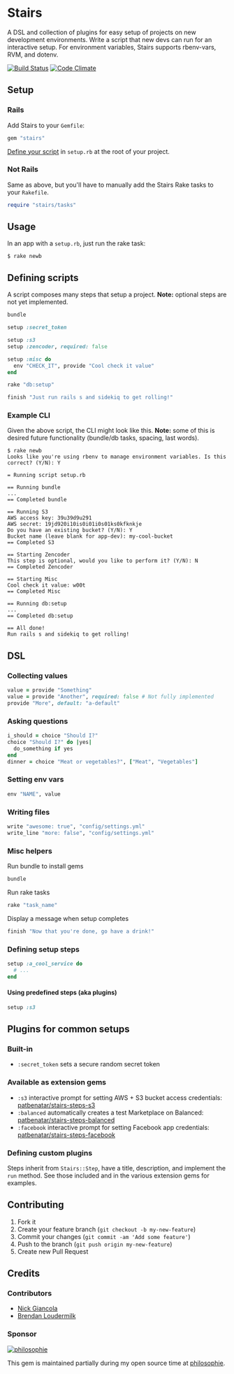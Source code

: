 # Stairs

A DSL and collection of plugins for easy setup of projects on new development
environments. Write a script that new devs can run for an interactive setup.
For environment variables, Stairs supports rbenv-vars, RVM, and dotenv.

[![Build Status](https://travis-ci.org/patbenatar/stairs.png?branch=master)](https://travis-ci.org/patbenatar/stairs)
[![Code Climate](https://codeclimate.com/github/patbenatar/stairs.png)](https://codeclimate.com/github/patbenatar/stairs)

## Setup

### Rails

Add Stairs to your `Gemfile`:

```ruby
gem "stairs"
```

[Define your script](#defining-scripts) in `setup.rb` at the root of your
project.

### Not Rails

Same as above, but you'll have to manually add the Stairs Rake tasks to your
`Rakefile`.

```ruby
require "stairs/tasks"
```

## Usage

In an app with a `setup.rb`, just run the rake task:

```
$ rake newb
```

## Defining scripts

A script composes many steps that setup a project. __Note:__ optional steps are
not yet implemented.

```ruby
bundle

setup :secret_token

setup :s3
setup :zencoder, required: false

setup :misc do
  env "CHECK_IT", provide "Cool check it value"
end

rake "db:setup"

finish "Just run rails s and sidekiq to get rolling!"
```

### Example CLI

Given the above script, the CLI might look like this. __Note:__ some of this
is desired future functionality (bundle/db tasks, spacing, last words).

```
$ rake newb
Looks like you're using rbenv to manage environment variables. Is this correct? (Y/N): Y

= Running script setup.rb

== Running bundle
...
== Completed bundle

== Running S3
AWS access key: 39u39d9u291
AWS secret: 19jd920i10is0i01i0s01ks0kfknkje
Do you have an existing bucket? (Y/N): Y
Bucket name (leave blank for app-dev): my-cool-bucket
== Completed S3

== Starting Zencoder
This step is optional, would you like to perform it? (Y/N): N
== Completed Zencoder

== Starting Misc
Cool check it value: w00t
== Completed Misc

== Running db:setup
...
== Completed db:setup

== All done!
Run rails s and sidekiq to get rolling!
```

## DSL

### Collecting values
```ruby
value = provide "Something"
value = provide "Another", required: false # Not fully implemented
provide "More", default: "a-default"
```

### Asking questions
```ruby
i_should = choice "Should I?"
choice "Should I?" do |yes|
  do_something if yes
end
dinner = choice "Meat or vegetables?", ["Meat", "Vegetables"]
```

### Setting env vars
```ruby
env "NAME", value
```

### Writing files
```ruby
write "awesome: true", "config/settings.yml"
write_line "more: false", "config/settings.yml"
```

### Misc helpers

Run bundle to install gems
```ruby
bundle
```

Run rake tasks
```ruby
rake "task_name"
```

Display a message when setup completes
```ruby
finish "Now that you're done, go have a drink!"
```

### Defining setup steps

```ruby
setup :a_cool_service do
  # ...
end
```

#### Using predefined steps (aka plugins)
```ruby
setup :s3
```

## Plugins for common setups

### Built-in
* `:secret_token` sets a secure random secret token

### Available as extension gems
* `:s3` interactive prompt for setting AWS + S3 bucket access credentials:
  [patbenatar/stairs-steps-s3][s3]
* `:balanced` automatically creates a test Marketplace on Balanced:
  [patbenatar/stairs-steps-balanced][balanced]
* `:facebook` interactive prompt for setting Facebook app credentials:
  [patbenatar/stairs-steps-facebook][facebook]

### Defining custom plugins

Steps inherit from `Stairs::Step`, have a title, description, and
implement the `run` method. See those included and in the various
extension gems for examples.

## Contributing

1. Fork it
2. Create your feature branch (`git checkout -b my-new-feature`)
3. Commit your changes (`git commit -am 'Add some feature'`)
4. Push to the branch (`git push origin my-new-feature`)
5. Create new Pull Request

[s3]: http://github.com/patbenatar/stairs-steps-s3
[balanced]: http://github.com/patbenatar/stairs-steps-balanced
[facebook]: http://github.com/patbenatar/stairs-steps-facebook

## Credits

### Contributors

* [Nick Giancola](https://github.com/patbenatar)
* [Brendan Loudermilk](https://github.com/bloudermilk)

### Sponsor

[![philosophie](http://patbenatar.github.io/showoff/images/philosophie.png)](http://gophilosophie.com)

This gem is maintained partially during my open source time at [philosophie](http://gophilosophie.com).